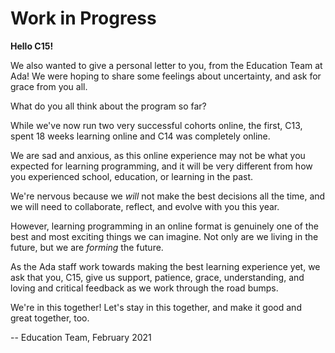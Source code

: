 # Work in Progress

**Hello C15!**

We also wanted to give a personal letter to you, from the Education Team at Ada! We were hoping to share some feelings about uncertainty, and ask for grace from you all.

What do you all think about the program so far?

While we've now run two very successful cohorts online, the first, C13, spent 18 weeks learning online and C14 was completely online.

We are sad and anxious, as this online experience may not be what you expected for learning programming, and it will be very different from how you experienced school, education, or learning in the past.

We're nervous because we _will_ not make the best decisions all the time, and we will need to collaborate, reflect, and evolve with you this year.

However, learning programming in an online format is genuinely one of the best and most exciting things we can imagine. Not only are we living in the future, but we are _forming_ the future.

As the Ada staff work towards making the best learning experience yet, we ask that you, C15, give us support, patience, grace, understanding, and loving and critical feedback as we work through the road bumps.

We're in this together! Let's stay in this together, and make it good and great together, too.

-- Education Team, February 2021

